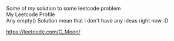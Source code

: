 Some of my solution to some leetcode problem </br>
My Leetcode Profile </br>
Any empty() Solution mean that i don't have any ideas right now :D </br>

https://leetcode.com/C_Moon/
